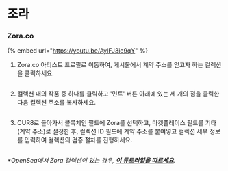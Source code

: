# 조라

### Zora.co



{% embed url="https://youtu.be/AylFJ3ie9qY" %}

1. Zora.co 아티스트 프로필로 이동하여, 게시물에서 계약 주소를 얻고자 하는 컬렉션을 클릭하세요.

<figure><img src="../../.gitbook/assets/Screenshot 2024-10-17 at 14.12.49.png" alt=""><figcaption></figcaption></figure>

2. 컬렉션 내의 작품 중 하나를 클릭하고 '민트' 버튼 아래에 있는 세 개의 점을 클릭한 다음 컬렉션 주소를 복사하세요.

<figure><img src="../../.gitbook/assets/Screenshot 2024-10-17 at 14.15.41.png" alt=""><figcaption></figcaption></figure>

3. CUR8로 돌아가서 블록체인 필드에 Zora를 선택하고, 마켓플레이스 필드를 기타(계약 주소)로 설정한 후, 컬렉션 ID 필드에 계약 주소를 붙여넣고 컬렉션 세부 정보를 입력하여 컬렉션의 검증 절차를 진행하세요.

<figure><img src="../../.gitbook/assets/Screenshot 2025-01-31 at 10.36.03.png" alt=""><figcaption></figcaption></figure>

_\*OpenSea에서 Zora 컬렉션이 있는 경우,_ [_**이 튜토리얼을 따르세요**_](ethereum-base-polygon-arbitrum-one-optimism.md#opensea)_._